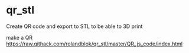 # qr_stl
Create QR code and export to STL to be able to 3D print

make a QR https://raw.githack.com/rolandblok/qr_stl/master/QR_js_code/index.html